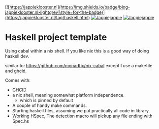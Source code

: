[![https://jappieklooster.nl](https://img.shields.io/badge/blog-jappieklooster.nl-lightgrey?style=for-the-badge)](https://jappieklooster.nl/tag/haskell.html)
[![Jappiejappie](https://img.shields.io/badge/twitch.tv-jappiejappie-purple?logo=twitch&style=for-the-badge)](https://www.twitch.tv/jappiejappie)
[![Jappiejappie](https://img.shields.io/badge/youtube-jappieklooster-red?logo=youtube&style=for-the-badge)](https://www.youtube.com/channel/UCQxmXSQEYyCeBC6urMWRPVw)

# Haskell project template

Using cabal within a nix shell.
If you like nix this is a good way of doing haskell dev.

similar to: https://github.com/monadfix/nix-cabal
except I use a makefile and ghcid.

Comes with:
+ [GHCID](https://jappieklooster.nl/ghcid-for-multi-package-projects.html)
+ a nix shell, meaning somewhat platform independence.
  + which is pinned by default
+ A couple of handy make commands.
+ Starting haskell files, assuming we put practically all code in library
+ Working HSpec, The detection macro will pickup any file ending with Spec.hs
